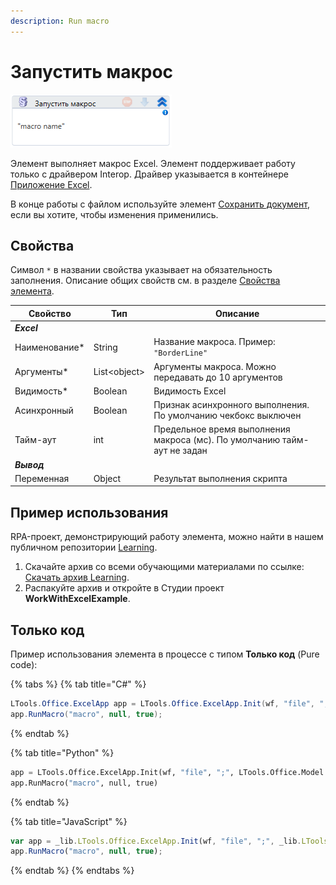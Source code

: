 ```yaml
---
description: Run macro
---
```


# Запустить макрос

![](<../../../.gitbook/assets/image (350).png>)

Элемент выполняет макрос Excel. Элемент поддерживает работу только с драйвером Interop. Драйвер указывается в контейнере [Приложение Excel](https://docs.primo-rpa.ru/primo-rpa/g_elements/el_basic/els_excel/el_excel_app).

В конце работы с файлом используйте элемент [Сохранить документ](https://docs.primo-rpa.ru/primo-rpa/g_elements/osnovnye-elementy/prilozhenie-excel/el_excel_save), если вы хотите, чтобы изменения применились.



## Свойства
Символ `*` в названии свойства указывает на обязательность заполнения. Описание общих свойств см. в разделе [Свойства элемента](https://docs.primo-rpa.ru/primo-rpa/primo-studio/process/elements#svoistva-elementa).

| Свойство       | Тип           | Описание             |
| -------------- | ------------- | -------------------- |
| ***Excel***    |               |                      |
| Наименование\* | String        | Название макроса. Пример: `"BorderLine"`     |
| Аргументы\*    | List\<object> | Аргументы макроса. Можно передавать до 10 аргументов |
| Видимость\*    | Boolean       | Видимость Excel      |
| Асинхронный    | Boolean       | Признак асинхронного выполнения. По умолчанию чекбокс выключен |
| Тайм-аут       | int           | Предельное время выполнения макроса (мс). По умолчанию тайм-аут не задан |
| ***Вывод***    |               |                      |
| Переменная     | Object        | Результат выполнения скрипта  |


## Пример использования

RPA-проект, демонстрирующий работу элемента, можно найти в нашем публичном репозитории [Learning](https://github.com/PrimoRPA/Learning).

1. Скачайте архив со всеми обучающими материалами по ссылке: [Скачать архив Learning](https://github.com/PrimoRPA/Learning/archive/refs/heads/master.zip).
2. Распакуйте архив и откройте в Студии проект **WorkWithExcelExample**.


## Только код

Пример использования элемента в процессе с типом **Только код** (Pure code):

{% tabs %}
{% tab title="C#" %}
```csharp
LTools.Office.ExcelApp app = LTools.Office.ExcelApp.Init(wf, "file", ";", LTools.Office.Model.InteropTypes.DX);
app.RunMacro("macro", null, true);
```
{% endtab %}

{% tab title="Python" %}
```python
app = LTools.Office.ExcelApp.Init(wf, "file", ";", LTools.Office.Model.InteropTypes.DX)
app.RunMacro("macro", null, true)
```
{% endtab %}

{% tab title="JavaScript" %}
```javascript
var app = _lib.LTools.Office.ExcelApp.Init(wf, "file", ";", _lib.LTools.Office.Model.InteropTypes.DX);
app.RunMacro("macro", null, true);
```
{% endtab %}
{% endtabs %}
